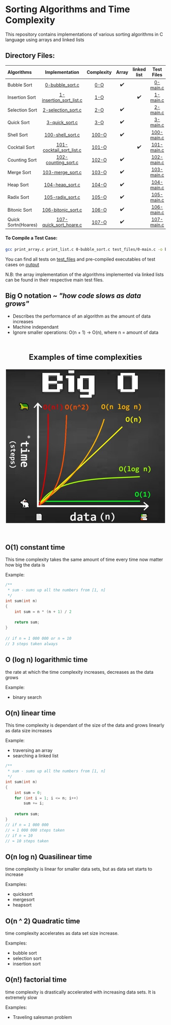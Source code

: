 # Sorting Algorithms and Time Complexity

This repository contains implementations of various sorting algorithms in C language using arrays and linked lists

## Directory Files:

|Algorithms|Implementation|Complexity| Array | linked list |Test Files|
|:-|:-:|:-:|:-:|:-:|:-:|
|Bubble Sort|[0-bubble_sort.c](0-bubble_sort.c)|[0-O](0-O)|:heavy_check_mark:||[0-main.c](0-main.c)|
|Insertion Sort|[1-insertion_sort_list.c](1-insertion_sort_list.c)|[1-O](1-O)||:heavy_check_mark:|[1-main.c](1-main.c)|
|Selection Sort|[2-selection_sort.c](2-selection_sort.c)|[2-O](2-O)|:heavy_check_mark:||[2-main.c](2-main.c)|
|Quick Sort|[3-quick_sort.c](3-quick_sort.c)|[3-O](3-O)|:heavy_check_mark:||[3-main.c](3-main.c)|
|Shell Sort|[100-shell_sort.c](100-shell_sort.c)|[100-O](100-O)|:heavy_check_mark:||[100-main.c](100-main.c)|
|Cocktail Sort|[101-cocktail_sort_list.c](101-cocktail_sort_list.c)|[101-O](101-O)||:heavy_check_mark:|[101-main.c](101-main.c)|
|Counting Sort|[102-counting_sort.c](102-counting_sort.c)|[102-O](102-O)|:heavy_check_mark:||[102-main.c](102-main.c)|
|Merge Sort|[103-merge_sort.c](103-merge_sort.c)|[103-O](103-O)|:heavy_check_mark:||[103-main.c](103-main.c)|
|Heap Sort|[104-heap_sort.c](104-heap_sort.c)|[104-O](104-O)|:heavy_check_mark:||[104-main.c](104-main.c)|
|Radix Sort|[105-radix_sort.c](105-radix_sort.c)|[105-O](105-O)|:heavy_check_mark:||[105-main.c](105-main.c)|
|Bitonic Sort|[106-bitonic_sort.c](106-bitonic_sort.c)|[106-O](106-O)|:heavy_check_mark:||[106-main.c](106-main.c)|
|Quick Sortn(Hoares)|[107-quick_sort_hoare.c](107-quick_sort_hoare.c)|[107-O](107-O)|:heavy_check_mark:||[107-main.c](107-main.c)|

#### To Compile a Test Case:

```Bash
gcc print_array.c print_list.c 0-bubble_sort.c test_files/0-main.c -o bubble
```

You can find all tests on [test_files](test_files) and pre-compiled executables of test cases on [output](output)

N.B: the array implementation of the algorithms implemented via linked lists can be found in their respective main test files.


## Big O notation ~ *"how code slows as data grows"*

* Describes the performance of an algorithm as the amount of data increases
* Machine independant
* Ignore smaller operations: O(n + 1) -> O(n), where n = amount of data

<br>

<p align="center" style="font-weight: bold; font-size: 24px">Examples of time complexities</p>

<p align="center"><img src="img-resources/chart.jpg" width=500></p>

<br>

## O(1) constant time

This time complexity takes the same amount of time every time now matter how big the data is

Example:

```C
/**
 * sum - sums up all the numbers from [1, n]
 */
int sum(int n)
{
    int sum = n * (n + 1) / 2

    return sum;
}

// if n = 1 000 000 or n = 10
// 3 steps taken always
```

## O (log n) logarithmic time

the rate at which the time complexity increases, decreases as the data grows

Example:

* binary search

## O(n) linear time

This time complexity is dependant of the size of the data and grows linearly as data size increases

Example:

* traversing an array
* searching a linked list

```C
/**
 * sum - sums up all the numbers from [1, n]
 */
int sum(int n)
{
    int sum = 0;
    for (int i = 1; i <= n; i++)
        sum += i;

    return sum;
}
// if n = 1 000 000
// ≈ 1 000 000 steps taken
// if n = 10
// ≈ 10 steps taken
```

## O(n log n) Quasilinear time

time complexity is linear for smaller data sets, but as data set starts to increase

Examples:

* quicksort
* mergesort
* heapsort

## O(n ^ 2) Quadratic time

time complexity accelerates as data set size increase.

Examples:

* bubble sort
* selection sort
* insertion sort

## O(n!) factorial time

time complexity is drastically accelerated with increasing data sets. It is extremely slow

Examples:

* Traveling salesman problem
